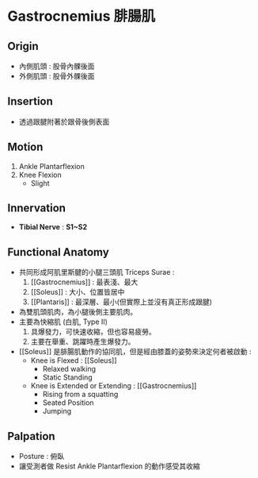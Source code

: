 # Gastrocnemius 腓腸肌
## Origin
* 內側肌頭 : 股骨內髁後面
* 外側肌頭 : 股骨外髁後面  

## Insertion
* 透過跟腱附著於跟骨後側表面  

## Motion
1. Ankle Plantarflexion
2. Knee Flexion
	* Slight  

## Innervation
* **Tibial Nerve** : **S1~S2**  

## Functional Anatomy
* 共同形成阿肌里斯腱的小腿三頭肌 Triceps Surae :
	1. [[Gastrocnemius]] : 最表淺、最大
	2. [[Soleus]] : 大小、位置皆居中
	3. [[Plantaris]] : 最深層、最小(但實際上並沒有真正形成跟腱)
* 為雙肌頭肌肉，為小腿後側主要肌肉。
* 主要為快縮肌 (白肌, Type II)
	1. 具爆發力，可快速收縮，但也容易疲勞。
	2. 主要在舉重、跳躍時產生爆發力。
* [[Soleus]] 是腓腸肌動作的協同肌，但是經由膝蓋的姿勢來決定何者被啟動 : 
	* Knee is Flexed : [[Soleus]]
		* Relaxed walking
		* Static Standing
	* Knee is Extended or Extending : [[Gastrocnemius]] 
		* Rising from a squatting
		* Seated Position
		* Jumping  

## Palpation
* Posture : 俯臥
* 讓受測者做 Resist Ankle Plantarflexion 的動作感受其收縮
